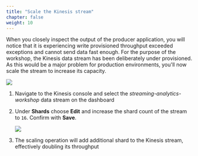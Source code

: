 ```yaml
---
title: "Scale the Kinesis stream"
chapter: false
weight: 10
---
```


When you closely inspect the output of the producer application, you will notice that it is experiencing write provisioned throughput exceeded exceptions and cannot send data fast enough. For the purpose of the workshop, the Kinesis data stream has been deliberately under provisioned. As this would be a major problem for production environments, you'll now scale the stream to increase its capacity.

![](/images/intellij-13-replay-lag-copy.png)

1. Navigate to the Kinesis console and select the *streaming-analytics-workshop* data stream on the dashboard

1. Under **Shards** choose **Edit** and increase the shard count of the stream to `16`. Confirm with **Save**.

	![](/images/kds-update-shards.png)

1. The scaling operation will add additional shard to the Kinesis stream, effectively doubling its throughput
